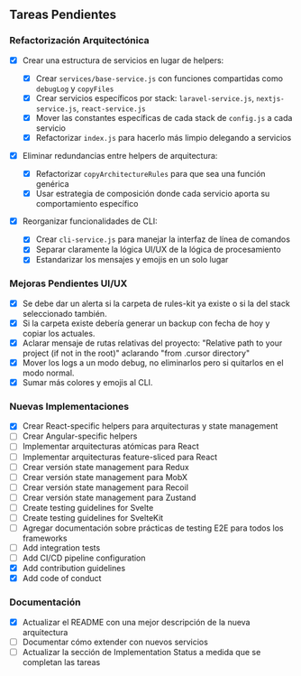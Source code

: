 ## Tareas Pendientes

### Refactorización Arquitectónica

-   [x] Crear una estructura de servicios en lugar de helpers:

    -   [x] Crear `services/base-service.js` con funciones compartidas como `debugLog` y `copyFiles`
    -   [x] Crear servicios específicos por stack: `laravel-service.js`, `nextjs-service.js`, `react-service.js`
    -   [x] Mover las constantes específicas de cada stack de `config.js` a cada servicio
    -   [x] Refactorizar `index.js` para hacerlo más limpio delegando a servicios

-   [x] Eliminar redundancias entre helpers de arquitectura:

    -   [x] Refactorizar `copyArchitectureRules` para que sea una función genérica
    -   [x] Usar estrategia de composición donde cada servicio aporta su comportamiento específico

-   [x] Reorganizar funcionalidades de CLI:
    -   [x] Crear `cli-service.js` para manejar la interfaz de línea de comandos
    -   [x] Separar claramente la lógica UI/UX de la lógica de procesamiento
    -   [x] Estandarizar los mensajes y emojis en un solo lugar

### Mejoras Pendientes UI/UX

-   [x] Se debe dar un alerta si la carpeta de rules-kit ya existe o si la del stack seleccionado también.
-   [x] Si la carpeta existe debería generar un backup con fecha de hoy y copiar los actuales.
-   [x] Aclarar mensaje de rutas relativas del proyecto: "Relative path to your project (if not in the root)" aclarando "from .cursor directory"
-   [x] Mover los logs a un modo debug, no eliminarlos pero si quitarlos en el modo normal.
-   [x] Sumar más colores y emojis al CLI.

### Nuevas Implementaciones

-   [x] Crear React-specific helpers para arquitecturas y state management
-   [ ] Crear Angular-specific helpers
-   [ ] Implementar arquitecturas atómicas para React
-   [ ] Implementar arquitecturas feature-sliced para React
-   [ ] Crear versión state management para Redux
-   [ ] Crear versión state management para MobX
-   [ ] Crear versión state management para Recoil
-   [ ] Crear versión state management para Zustand
-   [ ] Create testing guidelines for Svelte
-   [ ] Create testing guidelines for SvelteKit
-   [ ] Agregar documentación sobre prácticas de testing E2E para todos los frameworks
-   [ ] Add integration tests
-   [ ] Add CI/CD pipeline configuration
-   [x] Add contribution guidelines
-   [x] Add code of conduct

### Documentación

-   [x] Actualizar el README con una mejor descripción de la nueva arquitectura
-   [ ] Documentar cómo extender con nuevos servicios
-   [ ] Actualizar la sección de Implementation Status a medida que se completan las tareas
